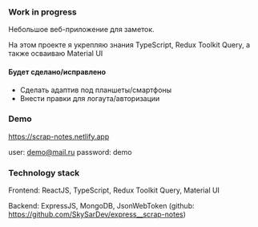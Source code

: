 ### **Work in progress**

Небольшое веб-приложение для заметок.

На этом проекте я укрепляю знания TypeScript, Redux Toolkit Query, а также осваиваю Material UI

#### **Будет сделано/исправлено**

- Сделать адаптив под планшеты/смартфоны
- Внести правки для логаута/авторизации

### **Demo**
https://scrap-notes.netlify.app

user: demo@mail.ru password: demo

### **Technology stack**
Frontend: 
ReactJS, TypeScript, Redux Toolkit Query, Material UI

Backend:
ExpressJS, MongoDB, JsonWebToken (github: https://github.com/SkySarDev/express__scrap-notes)
